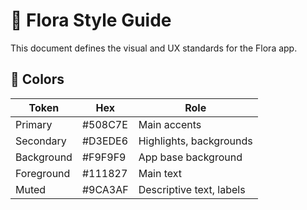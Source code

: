 # 🌿 Flora Style Guide

This document defines the visual and UX standards for the Flora app.

## 🎨 Colors

| Token         | Hex       | Role                       |
|---------------|-----------|----------------------------|
| Primary       | #508C7E   | Main accents               |
| Secondary     | #D3EDE6   | Highlights, backgrounds    |
| Background    | #F9F9F9   | App base background        |
| Foreground    | #111827   | Main text                  |
| Muted         | #9CA3AF   | Descriptive text, labels   |

